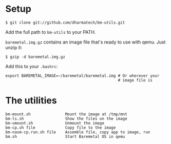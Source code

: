 
# Setup

    $ git clone git://github.com/dharmatech/bm-utils.git

Add the full path to `bm-utils` to your PATH.

`baremetal.img.gz` contains an image file that's ready to use with
qemu. Just unzip it:

    $ gzip -d baremetal.img.gz

Add this to your `.bashrc`:

    export BAREMETAL_IMAGE=~/baremetal/baremetal.img # Or wherever your
                                                     # image file is

# The utilities

    bm-mount.sh               Mount the image at /tmp/mnt
    bm-ls.sh                  Show the files on the image
    bm-umount.sh              Unmount the image
    bm-cp.sh file             Copy file to the image
    bm-nasm-cp.run.sh file    Assemble file, copy app to image, run
    bm.sh                     Start Baremetal OS in qemu


